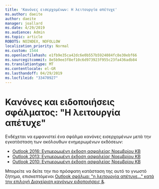 ```yaml
---
title: 'Κανόνες εισερχομένων: Η λειτουργία απέτυχε'
ms.author: daeite
author: daeite
manager: joallard
ms.date: 4/29/2019
ms.audience: Admin
ms.topic: article
ROBOTS: NOINDEX, NOFOLLOW
localization_priority: Normal
ms.custom: 1544
ms.openlocfilehash: e1fb9e35ca42dc6e0b557b5924084fc8e30ebf66
ms.sourcegitcommit: 8e5b9ee3f8ef10c6d973923f955c23fa436adb84
ms.translationtype: MT
ms.contentlocale: el-GR
ms.lasthandoff: 04/29/2019
ms.locfileid: "33470927"
---
```

# <a name="rules-and-alerts-error-the-operation-failed"></a>Κανόνες και ειδοποιήσεις σφάλματος: "Η λειτουργία απέτυχε"

Ενδέχεται να εμφανιστεί ένα σφάλμα κανόνες εισερχομένων μετά την εγκατάσταση των ακόλουθων ενημερωμένων εκδόσεων:
- [Outlook 2016: Ενημερωμένη έκδοση ασφαλείας Νοεμβρίου KB](https://support.microsoft.com/help/4461506)
- [Outlook 2013: Ενημερωμένη έκδοση ασφαλείας Νοεμβρίου KB](https://support.microsoft.com/help/4461486)
- [Outlook 2010: Ενημερωμένη έκδοση ασφαλείας Νοεμβρίου KB](https://support.microsoft.com/help/4461585) 

Μπορείτε να δείτε την πιο πρόσφατη κατάσταση της αυτό το γνωστό ζήτημα, επισκεπτόμενοι [Outlook σφάλμα: "η λειτουργία απέτυχε..." κατά την επιλογή Διαχείριση κανόνων ειδοποιήσεις &](https://support.office.com/en-us/article/Outlook-Error-The-operation-failed-when-selecting-Manage-Rules-Alerts-64b6ff77-98c2-4564-9cbf-25bd8e17fb8b%20).